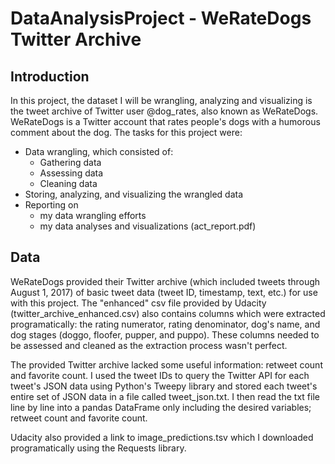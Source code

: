 # DataAnalysisProject - WeRateDogs Twitter Archive
## Introduction
In this project, the dataset I will be wrangling, analyzing and visualizing is the tweet archive of Twitter user @dog_rates, also known as WeRateDogs. WeRateDogs is a 
Twitter account that rates people's dogs with a humorous comment about the dog. 
The tasks for this project were:
- Data wrangling, which consisted of:
  - Gathering data
  - Assessing data
  - Cleaning data
- Storing, analyzing, and visualizing the wrangled data
- Reporting on 
  - my data wrangling efforts
  - my data analyses and visualizations (act_report.pdf)

## Data
WeRateDogs provided their Twitter archive (which included tweets through August 1, 2017) of basic tweet data (tweet ID, timestamp, text, etc.) for use with this project.
The "enhanced" csv file provided by Udacity (twitter_archive_enhanced.csv) also contains columns which were extracted programatically: the rating numerator, rating 
denominator, dog's name, and dog stages (doggo, floofer, pupper, and puppo). These columns needed to be assessed and cleaned as the extraction process wasn't perfect.

The provided Twitter archive lacked some useful information: retweet count and favorite count. I used the tweet IDs to query the Twitter API for each tweet's JSON data 
using Python's Tweepy library and stored each tweet's entire set of JSON data in a file called tweet_json.txt. I then read the txt file line by line into a pandas 
DataFrame only including the desired variables; retweet count and favorite count.

Udacity also provided a link to image_predictions.tsv which I downloaded programatically using the Requests library.
